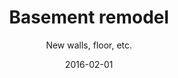---
title: Basement remodel
subtitle: New walls, floor, etc.
layout: default
modal-id: 4
date: 2016-02-01
img: carter-before.jpg
thumbnail: carter-after.jpg
alt: image-alt
project-date: Feb 2016
client: Carter Family
category: Remodel
description: Full basement remodel

---